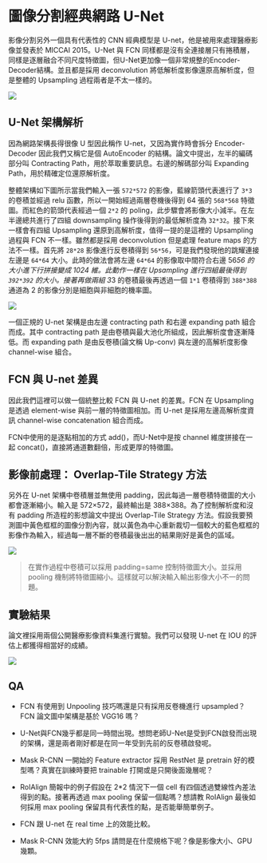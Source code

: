 # 圖像分割經典網路 U-Net
影像分割另外一個具有代表性的 CNN 經典模型是 U-net，他是被用來處理醫療影像並發表於 MICCAI 2015。U-Net 與 FCN 同樣都是沒有全連接層只有捲積層，同樣是逐層融合不同尺度特徵圖，但U-Net更加像一個非常規整的Encoder-Decoder結構。並且都是採用 deconvolution 將低解析度影像還原高解析度，但是整體的 Upsampling 過程兩者是不太一樣的。

![](https://i.imgur.com/irPxc5F.png)

## U-Net 架構解析
因為網路架構長得很像 U 型因此稱作 U-net，又因為實作時會拆分 Encoder-Decoder 因此我們又稱它是個 AutoEncoder 的結構。論文中提出，左半的編碼部分叫 Contracting Path，用於萃取重要訊息。右邊的解碼部分叫 Expanding Path，用於精確定位還原解析度。

整體架構如下圖所示當我們輸入一張 `572*572` 的影像，藍線箭頭代表進行了 `3*3` 的卷積並經過 relu 函數，所以一開始經過兩層卷機後得到 64 張的 `568*568` 特徵圖。而紅色的箭頭代表經過一個 `2*2` 的 poling，此步驟會將影像大小減半。在左半邊總共進行了四組 downsampling 
操作後得到的最低解析度為 `32*32`。接下來一樣會有四組 Upsampling 還原到高解析度，值得一提的是這裡的 Upsampling 過程與 FCN 不一樣。雖然都是採用 deconvolution 但是處理 feature maps 的方法不一樣。首先將 `28*28` 影像進行反卷積得到 `56*56`，可是我們發現他的跳耀連接左邊是 `64*64` 大小。此時的做法會將左邊 `64*64` 的影像取中間符合右邊 56*56 的大小進下行拼接變成 1024 維。此動作一樣在 Upsampling 進行四組最後得到 `392*392` 的大小。接著再做兩組 3*3 的卷積最後再透過一個 `1*1` 卷積得到 `388*388` 通道為 2 的影像分別是細胞與非細胞的機率圖。

![](https://i.imgur.com/3RUi691.png)

一個正規的 U-net 架構是由左邊 contracting path 和右邊 expanding path 組合而成。其中 contracting path 是由卷積與最大池化所組成，因此解析度會逐漸降低。而 expanding path 是由反卷積(論文稱 Up-conv) 與左邊的高解析度影像 channel-wise 組合。


## FCN 與 U-net 差異
因此我們這裡可以做一個統整比較 FCN 與 U-net 的差異。FCN 在 Upsampling 是透過 element-wise 與前一層的特徵圖相加。而 U-net 是採用左邊高解析度資訊 channel-wise concatenation 組合而成。

FCN中使用的是逐點相加的方式 add()，而U-Net中是按 channel 維度拼接在一起 concat()，直接將通道數翻倍，形成更厚的特徵圖。

## 影像前處理： Overlap-Tile Strategy 方法
另外在 U-net 架構中卷積層並無使用 padding，因此每過一層卷積特徵圖的大小都會逐漸縮小。輸入是 572×572，最終輸出是 388×388。為了控制解析度和沒有 padding 所造程的影想論文中提出 Overlap-Tile Strategy 方法。假設我要預測圖中黃色框框的圖像分割內容，就以黃色為中心重新裁切一個較大的藍色框框的影像作為輸入，經過每一層不斷的卷積最後出出的結果剛好是黃色的區域。

![](https://i.imgur.com/mGM5MNS.png)

> 在實作過程中卷積可以採用 padding=same 控制特徵圖大小。並採用 pooling 機制將特徵圖縮小。這樣就可以解決輸入輸出影像大小不一的問題。

## 實驗結果
論文裡採用兩個公開醫療影像資料集進行實驗。我們可以發現 U-net 在 IOU 的評估上都獲得相當好的成績。

![](https://i.imgur.com/uOlNDMe.png)

## QA
- FCN 有使用到 Unpooling 技巧嗎還是只有採用反卷機進行 upsampled？FCN 論文圖中架構是基於 VGG16 嗎？

- U-Net與FCN幾乎都是同一時間出現。想問老師U-Net是受到FCN啟發而出現的架構，還是兩者剛好都是在同一年受到先前的反卷積啟發呢。

- Mask R-CNN 一開始的 Feature extractor 採用 RestNet 是 pretrain 好的模型嗎？真實在訓練時要把 trainable 打開或是只開後面幾層呢？

- RoIAlign 簡報中的例子假設在 2*2 情況下一個 cell 有四個透過雙線性內差法得到的點。接著再透過 max pooling 保留一個點嗎？想請教 RoIAlign 最後如何採用 max pooling 保留具有代表性的點，是否能舉簡單例子。

- FCN 跟 U-net 在 real time 上的效能比較。

- Mask R-CNN 效能大約 5fps 請問是在什麼規格下呢？像是影像大小、GPU 幾顆。
